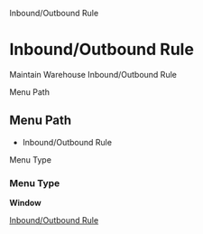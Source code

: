 
Inbound/Outbound Rule
# Inbound/Outbound Rule


Maintain Warehouse Inbound/Outbound Rule

Menu Path
## Menu Path



- Inbound/Outbound Rule

Menu Type
### Menu Type

**Window**


[Inbound/Outbound Rule](../../functional-guide/window/window-inboundoutbound-rule.md)